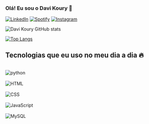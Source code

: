 ### Olá! Eu sou o Davi Koury 👋

[![LinkedIn](https://img.shields.io/badge/LinkedIn-0077B5?style=for-the-badge&logo=linkedin&logoColor=white)](https://www.linkedin.com/in/davikoury/)
[![Spotify](https://img.shields.io/badge/Spotify-1ED760?&style=for-the-badge&logo=spotify&logoColor=white)](https://open.spotify.com/user/davidkoury69?si=a59cbf25893d492c)
[![Instagram](https://img.shields.io/badge/Instagram-E4405F?style=for-the-badge&logo=instagram&logoColor=white)](https://www.instagram.com/kourydavi/)

![Davi Koury GitHub stats](https://github-readme-stats.vercel.app/api?username=davikoury&show_icons=true&theme=radical)

[![Top Langs](https://github-readme-stats.vercel.app/api/top-langs/?username=davikoury)](https://github.com/anuraghazra/github-readme-stats)

## Tecnologias que eu uso no meu dia a dia 🔥

<div style="display: inline_block"><br/> 
<img align="center" alt="python" src= "https://img.shields.io/badge/Python-3776AB?style=for-the-badge&logo=python&logoColor=white"/>
<div style="display: inline_block"><br/> 
<img align="center" alt="HTML" src= "https://img.shields.io/badge/HTML-239120?style=for-the-badge&logo=html5&logoColor=white"/>
<div style="display: inline_block"><br/> 
<img align="center" alt="CSS" src= "https://img.shields.io/badge/CSS-239120?&style=for-the-badge&logo=css3&logoColor=white"/>
<div style="display: inline_block"><br/> 
<img align="center" alt="JavaScript" src= "https://img.shields.io/badge/JavaScript-F7DF1E?style=for-the-badge&logo=javascript&logoColor=black"/>
<div style="display: inline_block"><br/> 
<img align="center" alt="MySQL" src= "https://img.shields.io/badge/MySQL-00000F?style=for-the-badge&logo=mysql&logoColor=white"/>

